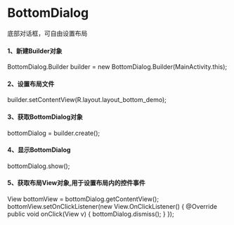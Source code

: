 # BottomDialog
底部对话框，可自由设置布局

#### 1、新建Builder对象
 BottomDialog.Builder builder = new BottomDialog.Builder(MainActivity.this);
#### 2、设置布局文件
 builder.setContentView(R.layout.layout_bottom_demo);
#### 3、获取BottomDialog对象
 bottomDialog = builder.create();
#### 4、显示BottomDialog
 bottomDialog.show();
#### 5、获取布局View对象,用于设置布局内的控件事件
 View bottomView = bottomDialog.getContentView();
 bottomView.setOnClickListener(new View.OnClickListener() {
               @Override
              public void onClick(View v) {
                         bottomDialog.dismiss();
               }
              }); 
